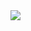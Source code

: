 <img  src="https://discordapp.com/channels/705658646276603905/1049788814299770930/1224096119940710470">

